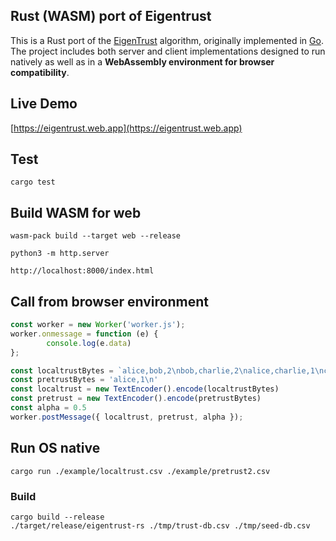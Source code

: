 ## Rust (WASM) port of Eigentrust
This is a Rust port of the [EigenTrust](https://nlp.stanford.edu/pubs/eigentrust.pdf) algorithm, originally implemented in [Go](https://github.com/Karma3Labs/go-eigentrust). The project includes both server and client implementations designed to run natively as well as in a **WebAssembly environment for browser compatibility**.

## Live Demo
[https://eigentrust.web.app](https://eigentrust.web.app)

## Test
```
cargo test
```

## Build WASM for web

```
wasm-pack build --target web --release

python3 -m http.server

http://localhost:8000/index.html
```

## Call from browser environment
```js
const worker = new Worker('worker.js');
worker.onmessage = function (e) {
        console.log(e.data)
};

const localtrustBytes = `alice,bob,2\nbob,charlie,2\nalice,charlie,1\ncharlie,bob,1\n`
const pretrustBytes = 'alice,1\n'
const localtrust = new TextEncoder().encode(localtrustBytes)
const pretrust = new TextEncoder().encode(pretrustBytes)
const alpha = 0.5
worker.postMessage({ localtrust, pretrust, alpha });
```

## Run OS native
```
cargo run ./example/localtrust.csv ./example/pretrust2.csv
```

### Build 
```
cargo build --release
./target/release/eigentrust-rs ./tmp/trust-db.csv ./tmp/seed-db.csv
```
